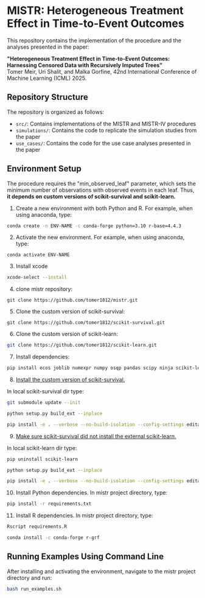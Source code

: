 # MISTR: Heterogeneous Treatment Effect in Time-to-Event Outcomes

This repository contains the implementation of the procedure and the analyses presented in the paper:

**"Heterogeneous Treatment Effect in Time-to-Event Outcomes: Harnessing Censored Data with Recursively Imputed Trees"**  
Tomer Meir, Uri Shalit, and Malka Gorfine, 42nd International Conference of Machine Learning (ICML) 2025.

## Repository Structure

The repository is organized as follows:

- `src/`: Contains implementations of the MISTR and MISTR-IV procedures
- `simulations/`: Contains the code to replicate the simulation studies from the paper
- `use_cases/`: Contains the code for the use case analyses presented in the paper

## Environment Setup

The procedure requires the "min_observed_leaf" parameter, which sets the minimum number of observations with observed events in each leaf. Thus, **it depends on custom versions of scikit-survival and scikit-learn.**

1. Create a new environment with both Python and R. For example, when using anaconda, type:
```bash
conda create -n ENV-NAME -c conda-forge python=3.10 r-base=4.4.3
```

2. Activate the new environment. For example, when using anaconda, type:
```
conda activate ENV-NAME
```

3. Install xcode
```bash
xcode-select --install
```

4. clone mistr repository:

```
git clone https://github.com/tomer1812/mistr.git
```

5. Clone the custom version of scikit-survival:
```
git clone https://github.com/tomer1812/scikit-survival.git
```

6. Clone the custom version of scikit-learn:
```bash
git clone https://github.com/tomer1812/scikit-learn.git
```

7. Install dependencies:
```bash
pip install ecos joblib numexpr numpy osqp pandas scipy ninja scikit-learn packaging Cython lifelines tableone matplotlib meson-python 
```

8. <u> Install the custom version of scikit-survival. </u>

In local scikit-survival dir type: 
```bash
git submodule update --init

python setup.py build_ext --inplace

pip install -e . --verbose --no-build-isolation --config-settings editable-verbose=true
```

9. <u> Make sure scikit-survival did not install the external scikit-learn. </u>

In local scikit-learn dir type: 
```bash
pip uninstall scikit-learn

python setup.py build_ext --inplace

pip install -e . --verbose --no-build-isolation --config-settings editable-verbose=true
```

10. Install Python dependencies. In mistr project directory, type:
```bash
pip install -r requirements.txt
```

11. Install R dependencies. In mistr project directory, type:
```bash
Rscript requirements.R

conda install -c conda-forge r-grf
```

## Running Examples Using Command Line

After installing and activating the environment, navigate to the mistr project directory and run: 
```bash
bash run_examples.sh
```